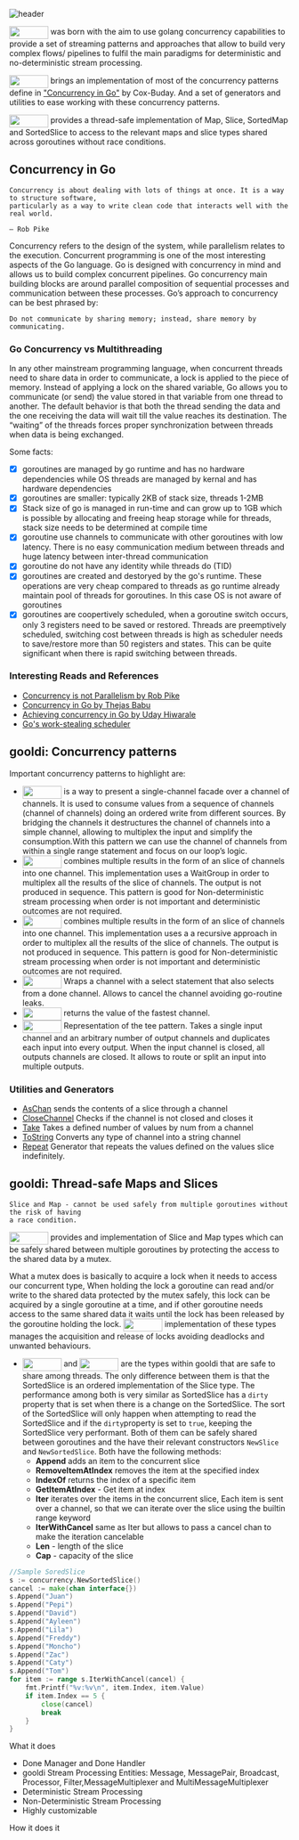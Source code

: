 ![header](https://capsule-render.vercel.app/api?type=waving&color=gradient&height=300&section=header&text=gooldi&fontSize=90&animation=fadeIn&fontAlignY=25&desc=go%20concurrency%20library%20for%20deterministic%20and%20non-%20deterministic%20stream%20processing&descAlignY=51&descAlign=50)


<a href="https://github.com/dcedyga/gooldi"><img align="center" src="https://capsule-render.vercel.app/api?type=soft&color=ff9933&fontColor=ffffff&height=300&section=header&text=gooldi&fontSize=160&animation=fadeIn&fontAlignY=55" width="70" height="23"/></a> was born with the aim to use golang concurrency capabilities to provide a set of streaming patterns and approaches that allow to build very complex flows/ pipelines to fulfil the main paradigms for deterministic and no-deterministic stream processing.

<a href="https://github.com/dcedyga/gooldi"><img align="center" src="https://capsule-render.vercel.app/api?type=soft&color=ff9933&fontColor=ffffff&height=300&section=header&text=gooldi&fontSize=160&animation=fadeIn&fontAlignY=55" width="70" height="23"/></a> brings an implementation of most of the concurrency patterns define in ["Concurrency in Go"](https://katherine.cox-buday.com/concurrency-in-go/) by Cox-Buday. And a set of generators and utilities to ease working with these concurrency patterns.

<a href="https://github.com/dcedyga/gooldi"><img align="center" src="https://capsule-render.vercel.app/api?type=soft&color=ff9933&fontColor=ffffff&height=300&section=header&text=gooldi&fontSize=160&animation=fadeIn&fontAlignY=55" width="70" height="23"/></a> provides a thread-safe implementation of Map, Slice, SortedMap and SortedSlice to access to the relevant maps and slice types shared across goroutines without race conditions.

## Concurrency in Go
```
Concurrency is about dealing with lots of things at once. It is a way to structure software, 
particularly as a way to write clean code that interacts well with the real world.

— Rob Pike
```
Concurrency refers to the design of the system, while parallelism relates to the execution. Concurrent programming is one of the most interesting aspects of the Go language. Go is designed with concurrency in mind and allows us to build complex concurrent pipelines. Go concurrency main building blocks are around parallel composition of sequential processes and communication between these processes. Go’s approach to concurrency can be best phrased by:
```
Do not communicate by sharing memory; instead, share memory by communicating. 
```
### Go Concurrency vs Multithreading

In any other mainstream programming language, when concurrent threads need to share data in order to communicate, a lock is applied to the piece of memory. Instead of applying a lock on the shared variable, Go allows you to communicate (or send) the value stored in that variable from one thread to another. The default behavior is that both the thread sending the data and the one receiving the data will wait till the value reaches its destination. The “waiting” of the threads forces proper synchronization between threads when data is being exchanged.

Some facts:
 - [x] goroutines are managed by go runtime and has no hardware dependencies while OS threads are managed by kernal and has hardware dependencies
- [x] goroutines are smaller: typically 2KB of stack size, threads 1-2MB
- [x] Stack size of go is managed in run-time and can grow up to 1GB which is possible by allocating and freeing heap storage while for threads, stack size needs to be determined at compile time
- [x] goroutine use channels to communicate with other goroutines with low latency. There is no easy communication medium between threads and huge latency between inter-thread communication
- [x] goroutine do not have any identity while threads do (TID)
- [x] goroutines are created and destoryed by the go's runtime. These operations are very cheap compared to threads as go runtime already maintain pool of threads for goroutines. In this case OS is not aware of goroutines
- [x] goroutines are coopertively scheduled,  when a goroutine switch occurs, only 3 registers need to be saved or restored. Threads are preemptively scheduled, switching cost between threads is high as scheduler needs to save/restore more than 50 registers and states. This can be quite significant when there is rapid switching between threads.

### Interesting Reads and References

* [Concurrency is not Parallelism by Rob Pike](https://www.youtube.com/watch?v=oV9rvDllKEg)
* [Concurrency in Go by Thejas Babu](https://medium.com/@thejasbabu/concurrency-in-go-e4a61ec96491)
* [Achieving concurrency in Go by Uday Hiwarale](https://medium.com/rungo/achieving-concurrency-in-go-3f84cbf870ca)
* [Go's work-stealing scheduler](https://rakyll.org/scheduler/)

## gooldi: Concurrency patterns
Important concurrency patterns to highlight are:

- <a href="./concurrency/bridge.go#L01"><img align="center" src="https://capsule-render.vercel.app/api?type=soft&color=6699ff&fontColor=ffffff&height=300&section=header&text=Bridge&fontSize=160&animation=fadeIn&fontAlignY=55" width="70" height="23"/></a> is a way to present a single-channel facade over a channel of channels. It is used to consume values from a sequence of channels (channel of channels) doing an ordered write from different sources. By bridging the channels it destructures the channel of channels into a simple channel, allowing to multiplex the input and simplify the consumption.With this pattern we can use the channel of channels from within a single range statement and focus on our loop’s logic.
- <a href="./concurrency/fan-in.go#L01"><img align="center" src="https://capsule-render.vercel.app/api?type=soft&color=6699ff&fontColor=ffffff&height=300&section=header&text=FanIn&fontSize=160&animation=fadeIn&fontAlignY=55" width="70" height="23"/></a> combines multiple results in the form of an slice of channels into one channel. This implementation uses a WaitGroup in order to multiplex all the results of the slice of channels. The output is not produced in sequence. This pattern is good for  Non-deterministic stream processing when order is not important and deterministic outcomes are not required.
- <a href="./concurrency/fan-in.go#L40"><img align="center" src="https://capsule-render.vercel.app/api?type=soft&color=6699ff&fontColor=ffffff&height=300&section=header&text=FanInRec&fontSize=160&animation=fadeIn&fontAlignY=55" width="70" height="23"/></a> combines multiple results in the form of an slice of channels into one channel. This implementation uses a a recursive approach in order to multiplex all the results of the slice of channels. The output is not produced in sequence. This pattern is good for  Non-deterministic stream processing when order is not important and deterministic outcomes are not required.
- <a href="./concurrency/or-done.go#L01"><img align="center" src="https://capsule-render.vercel.app/api?type=soft&color=6699ff&fontColor=ffffff&height=300&section=header&text=OrDone&fontSize=160&animation=fadeIn&fontAlignY=55" width="70" height="23"/></a>  Wraps a channel with a select statement that also selects from a done channel. Allows to cancel the channel avoiding go-routine leaks.
- <a href="./concurrency/or.go#L01"><img align="center" src="https://capsule-render.vercel.app/api?type=soft&color=6699ff&fontColor=ffffff&height=300&section=header&text=Or&fontSize=160&animation=fadeIn&fontAlignY=55" width="70" height="23"/></a> returns the value of the fastest channel.
- <a href="./concurrency/route.go#L01"><img align="center" src="https://capsule-render.vercel.app/api?type=soft&color=6699ff&fontColor=ffffff&height=300&section=header&text=Route&fontSize=160&animation=fadeIn&fontAlignY=55" width="70" height="23"/></a> Representation of the tee pattern. Takes a single input channel and an arbitrary number of output channels and duplicates each input into every output. When the input channel is closed, all outputs channels are closed. It allows to route or split an input into multiple outputs.

### Utilities and Generators

- <a href="./concurrency/as-chan.go#L01">AsChan</a>  sends the contents of a slice through a channel
- <a href="./concurrency/close-chan.go#L01">CloseChannel</a> Checks if the channel is not closed and closes it
- <a href="./concurrency/take.go#L01">Take</a> Takes a defined number of values by num from a channel
- <a href="./concurrency/to-string.go#L01">ToString</a>  Converts any type of channel into a string channel
- <a href="./concurrency/repeat.go#L01">Repeat</a> Generator that repeats the values defined on the values slice indefinitely.

## gooldi: Thread-safe Maps and Slices
```
Slice and Map - cannot be used safely from multiple goroutines without the risk of having 
a race condition.
```
<a href="https://github.com/dcedyga/gooldi"><img align="center" src="https://capsule-render.vercel.app/api?type=soft&color=ff9933&fontColor=ffffff&height=300&section=header&text=gooldi&fontSize=160&animation=fadeIn&fontAlignY=55" width="70" height="23"/></a> provides and implementation of Slice and Map types which can be safely shared between multiple goroutines by protecting the access to the shared data by a mutex. 

What a mutex does is basically to acquire a lock when it needs to access our concurrent type, When holding the lock a goroutine can read and/or write to the shared data protected by the mutex safely, this lock can be acquired by a single goroutine at a time, and if other goroutine needs access to the same shared data it waits until the lock has been released by the goroutine holding the lock. <a href="https://github.com/dcedyga/gooldi"><img align="center" src="https://capsule-render.vercel.app/api?type=soft&color=ff9933&fontColor=ffffff&height=300&section=header&text=gooldi's&fontSize=160&animation=fadeIn&fontAlignY=55" width="70" height="23"/></a> implementation of these types manages the acquisition and release of locks avoiding deadlocks and unwanted behaviours.


- <a href="./concurrency/route.go#L01"><img align="center" src="https://capsule-render.vercel.app/api?type=soft&color=6699ff&fontColor=ffffff&height=300&section=header&text=Slice&fontSize=160&animation=fadeIn&fontAlignY=55" width="70" height="23"/></a> and <a href="./concurrency/route.go#L01"><img align="center" src="https://capsule-render.vercel.app/api?type=soft&color=6699ff&fontColor=ffffff&height=300&section=header&text=SortedSlice&fontSize=135&animation=fadeIn&fontAlignY=55" width="70" height="23"/></a> are the types within gooldi that are safe to share among threads. The only difference between them is that the SortedSlice is an ordered implementation of the Slice type. The performance among both is very similar as SortedSlice has a `dirty` property that is set when there is a change on the SortedSlice. The sort of the SortedSlice will only happen when attempting to read the SortedSlice and if the `dirty`property is set to `true`, keeping the SortedSlice very performant. 
Both of them can be safely shared between goroutines and the have their relevant constructors `NewSlice` and `NewSortedSlice`. Both have the following methods:
  * **Append** adds an item to the concurrent slice
  * **RemoveItemAtIndex** removes the item at the specified index
  * **IndexOf** returns the index of a specific item
  * **GetItemAtIndex** - Get item at index
  * **Iter** iterates over the items in the concurrent slice, Each item is sent over a channel, so that we can iterate over the slice using the builtin range keyword
  * **IterWithCancel** same as Iter but allows to pass a cancel chan to make the iteration cancelable
  * **Len** - length of the slice
  * **Cap** - capacity of the slice



```go
//Sample SoredSlice
s := concurrency.NewSortedSlice()
cancel := make(chan interface{})
s.Append("Juan")
s.Append("Pepi")
s.Append("David")
s.Append("Ayleen")
s.Append("Lila")
s.Append("Freddy")
s.Append("Moncho")
s.Append("Zac")
s.Append("Caty")
s.Append("Tom")
for item := range s.IterWithCancel(cancel) {
    fmt.Printf("%v:%v\n", item.Index, item.Value)
    if item.Index == 5 {
        close(cancel)
        break
    }
}

```

What it does

- Done Manager and Done Handler
- gooldi Stream Processing Entities: Message, MessagePair, Broadcast, Processor, Filter,MessageMultiplexer and MultiMessageMultiplexer
- Deterministic Stream Processing
- Non-Deterministic Stream Processing
- Highly customizable

How it does it

